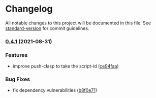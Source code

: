 # Changelog

All notable changes to this project will be documented in this file. See [standard-version](https://github.com/conventional-changelog/standard-version) for commit guidelines.

### [0.4.1](https://github.com/digitalinteraction/gform-to-trello/compare/v0.4.0...v0.4.1) (2021-08-31)

### Features

- improve push-clasp to take the script-id ([ce94faa](https://github.com/digitalinteraction/gform-to-trello/commit/ce94faa01d6c567457b40fff5778f6f76f8150fd))

### Bug Fixes

- fix dependency vulnerabilities ([b8f0e71](https://github.com/digitalinteraction/gform-to-trello/commit/b8f0e7120458f284045ab2b61459b8c06ae9119a))
